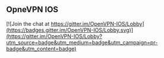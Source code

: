 ## OpneVPN IOS

[![Join the chat at https://gitter.im/OpenVPN-IOS/Lobby](https://badges.gitter.im/OpenVPN-IOS/Lobby.svg)](https://gitter.im/OpenVPN-IOS/Lobby?utm_source=badge&utm_medium=badge&utm_campaign=pr-badge&utm_content=badge)
